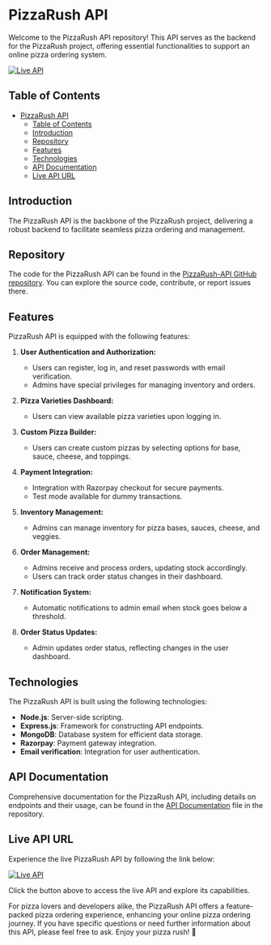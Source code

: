 # PizzaRush API

Welcome to the PizzaRush API repository! This API serves as the backend for the PizzaRush project, offering essential functionalities to support an online pizza ordering system.

[![Live API](https://img.shields.io/badge/-Live%20API-brightgreen?style=for-the-badge)](https://pizzarush-api.onrender.com/)

## Table of Contents

- [PizzaRush API](#pizzarush-api)
  - [Table of Contents](#table-of-contents)
  - [Introduction](#introduction)
  - [Repository](#repository)
  - [Features](#features)
  - [Technologies](#technologies)
  - [API Documentation](#api-documentation)
  - [Live API URL](#live-api-url)

## Introduction

The PizzaRush API is the backbone of the PizzaRush project, delivering a robust backend to facilitate seamless pizza ordering and management.

## Repository

The code for the PizzaRush API can be found in the [PizzaRush-API GitHub repository](https://github.com/urssanjaysingh/PizzaRush-API). You can explore the source code, contribute, or report issues there.

## Features

PizzaRush API is equipped with the following features:

1. **User Authentication and Authorization:**

   - Users can register, log in, and reset passwords with email verification.
   - Admins have special privileges for managing inventory and orders.

2. **Pizza Varieties Dashboard:**

   - Users can view available pizza varieties upon logging in.

3. **Custom Pizza Builder:**

   - Users can create custom pizzas by selecting options for base, sauce, cheese, and toppings.

4. **Payment Integration:**

   - Integration with Razorpay checkout for secure payments.
   - Test mode available for dummy transactions.

5. **Inventory Management:**

   - Admins can manage inventory for pizza bases, sauces, cheese, and veggies.

6. **Order Management:**

   - Admins receive and process orders, updating stock accordingly.
   - Users can track order status changes in their dashboard.

7. **Notification System:**

   - Automatic notifications to admin email when stock goes below a threshold.

8. **Order Status Updates:**
   - Admin updates order status, reflecting changes in the user dashboard.

## Technologies

The PizzaRush API is built using the following technologies:

- **Node.js**: Server-side scripting.
- **Express.js**: Framework for constructing API endpoints.
- **MongoDB**: Database system for efficient data storage.
- **Razorpay**: Payment gateway integration.
- **Email verification**: Integration for user authentication.

## API Documentation

Comprehensive documentation for the PizzaRush API, including details on endpoints and their usage, can be found in the [API Documentation](API_DOCS.md) file in the repository.

## Live API URL

Experience the live PizzaRush API by following the link below:

[![Live API](https://img.shields.io/badge/-Live%20API-brightgreen?style=for-the-badge)](https://pizzarush-api.onrender.com/)

Click the button above to access the live API and explore its capabilities.

For pizza lovers and developers alike, the PizzaRush API offers a feature-packed pizza ordering experience, enhancing your online pizza ordering journey. If you have specific questions or need further information about this API, please feel free to ask. Enjoy your pizza rush! 🍕
